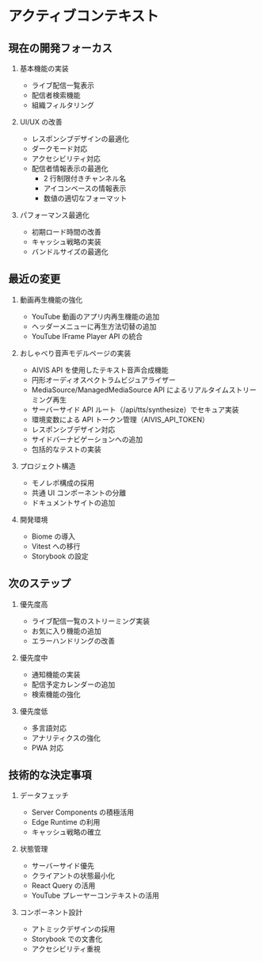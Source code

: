 # アクティブコンテキスト

## 現在の開発フォーカス

1. 基本機能の実装

   - ライブ配信一覧表示
   - 配信者検索機能
   - 組織フィルタリング

2. UI/UX の改善

   - レスポンシブデザインの最適化
   - ダークモード対応
   - アクセシビリティ対応
   - 配信者情報表示の最適化
     - 2 行制限付きチャンネル名
     - アイコンベースの情報表示
     - 数値の適切なフォーマット

3. パフォーマンス最適化
   - 初期ロード時間の改善
   - キャッシュ戦略の実装
   - バンドルサイズの最適化

## 最近の変更

1. 動画再生機能の強化

   - YouTube 動画のアプリ内再生機能の追加
   - ヘッダーメニューに再生方法切替の追加
   - YouTube IFrame Player API の統合

2. おしゃべり音声モデルページの実装

   - AIVIS API を使用したテキスト音声合成機能
   - 円形オーディオスペクトラムビジュアライザー
   - MediaSource/ManagedMediaSource API によるリアルタイムストリーミング再生
   - サーバーサイド API ルート（/api/tts/synthesize）でセキュア実装
   - 環境変数による API トークン管理（AIVIS_API_TOKEN）
   - レスポンシブデザイン対応
   - サイドバーナビゲーションへの追加
   - 包括的なテストの実装

3. プロジェクト構造

   - モノレポ構成の採用
   - 共通 UI コンポーネントの分離
   - ドキュメントサイトの追加

4. 開発環境
   - Biome の導入
   - Vitest への移行
   - Storybook の設定

## 次のステップ

1. 優先度高

   - ライブ配信一覧のストリーミング実装
   - お気に入り機能の追加
   - エラーハンドリングの改善

2. 優先度中

   - 通知機能の実装
   - 配信予定カレンダーの追加
   - 検索機能の強化

3. 優先度低
   - 多言語対応
   - アナリティクスの強化
   - PWA 対応

## 技術的な決定事項

1. データフェッチ

   - Server Components の積極活用
   - Edge Runtime の利用
   - キャッシュ戦略の確立

2. 状態管理

   - サーバーサイド優先
   - クライアントの状態最小化
   - React Query の活用
   - YouTube プレーヤーコンテキストの活用

3. コンポーネント設計
   - アトミックデザインの採用
   - Storybook での文書化
   - アクセシビリティ重視

